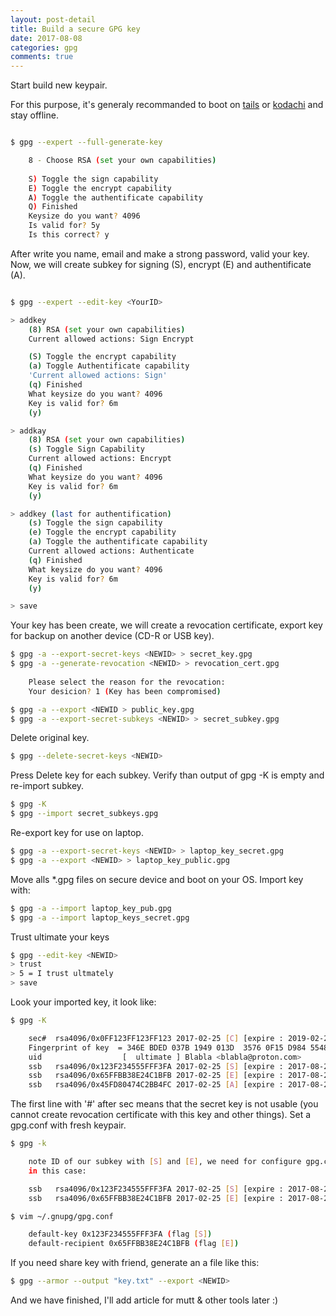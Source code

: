 ```yaml
---
layout: post-detail
title: Build a secure GPG key
date: 2017-08-08
categories: gpg
comments: true
---
```


Start build new keypair.

For this purpose, it's generaly recommanded to boot on [tails](https://tails.boum.org) or [kodachi](https://www.digi77.com/linux-kodachi/) and stay offline.

```sh

$ gpg --expert --full-generate-key

    8 - Choose RSA (set your own capabilities)
        
    S) Toggle the sign capability
    E) Toggle the encrypt capability
    A) Toggle the authentificate capability
    Q) Finished
    Keysize do you want? 4096
    Is valid for? 5y
    Is this correct? y

```

After write you name, email and make a strong password, valid your key.
Now, we will create subkey for signing (S), encrypt (E) and authentificate (A).

```sh

$ gpg --expert --edit-key <YourID>

> addkey
    (8) RSA (set your own capabilities)
    Current allowed actions: Sign Encrypt 

    (S) Toggle the encrypt capability
    (a) Toggle Authentificate capability
    'Current allowed actions: Sign'
    (q) Finished
    What keysize do you want? 4096 
    Key is valid for? 6m
    (y)

> addkay
    (8) RSA (set your own capabilities)
    (s) Toggle Sign Capability
    Current allowed actions: Encrypt  
    (q) Finished
    What keysize do you want? 4096
    Key is valid for? 6m
    (y) 

> addkey (last for authentification)
    (s) Toggle the sign capability
    (e) Toggle the encrypt capability
    (a) Toggle the authentificate capability
    Current allowed actions: Authenticate
    (q) Finished
    What keysize do you want? 4096
    Key is valid for? 6m
    (y)

> save

```

Your key has been create, we will create a revocation certificate, export key for backup on another device (CD-R or USB key). 

```sh
$ gpg -a --export-secret-keys <NEWID> > secret_key.gpg
$ gpg -a --generate-revocation <NEWID> > revocation_cert.gpg
    
    Please select the reason for the revocation:
    Your desicion? 1 (Key has been compromised)

$ gpg -a --export <NEWID > public_key.gpg
$ gpg -a --export-secret-subkeys <NEWID> > secret_subkey.gpg

```

Delete original key.

```sh
$ gpg --delete-secret-keys <NEWID>
```

Press Delete key for each subkey. Verify than output of gpg -K is empty and re-import subkey.

```sh
$ gpg -K
$ gpg --import secret_subkeys.gpg

```

Re-export key for use on laptop.

```sh 
$ gpg -a --export-secret-keys <NEWID> > laptop_key_secret.gpg
$ gpg -a --export <NEWID> > laptop_key_public.gpg

```

Move alls *.gpg files on secure device and boot on your OS.
Import key with:

```sh 
$ gpg -a --import laptop_key_pub.gpg
$ gpg -a --import laptop_keys_secret.gpg
```

Trust ultimate your keys

```sh 
$ gpg --edit-key <NEWID>
> trust
> 5 = I trust ultmately
> save
```

Look your imported key, it look like:

```sh
$ gpg -K

    sec#  rsa4096/0x0FF123FF123FF123 2017-02-25 [C] [expire : 2019-02-25]
    Fingerprint of key  = 346E BDED 037B 1949 013D  3576 0F15 D984 5548 7B76
    uid                  [  ultimate ] Blabla <blabla@proton.com>
    ssb   rsa4096/0x123F234555FFF3FA 2017-02-25 [S] [expire : 2017-08-24]
    ssb   rsa4096/0x65FFBB38E24C1BFB 2017-02-25 [E] [expire : 2017-08-24]
    ssb   rsa4096/0x45FD80474C2BB4FC 2017-02-25 [A] [expire : 2017-08-24]

```

The first line with '#' after sec means that the secret key is not usable (you cannot create revocation certificate with this key and other things).
Set a gpg.conf with fresh keypair.

```sh
$ gpg -k

    note ID of our subkey with [S] and [E], we need for configure gpg.conf
    in this case:

    ssb   rsa4096/0x123F234555FFF3FA 2017-02-25 [S] [expire : 2017-08-24]
    ssb   rsa4096/0x65FFBB38E24C1BFB 2017-02-25 [E] [expire : 2017-08-24]

$ vim ~/.gnupg/gpg.conf

    default-key 0x123F234555FFF3FA (flag [S])
    default-recipient 0x65FFBB38E24C1BFB (flag [E])
```

If you need share key with friend, generate an a file like this:

```sh
$ gpg --armor --output "key.txt" --export <NEWID>
```

And we have finished, I'll add article for mutt & other tools later :)
